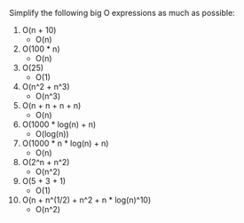 Simplify the following big O expressions as much as possible:

1. O(n + 10)
   - O(n)
2. O(100 \* n)
   - O(n)
3. O(25)
   - O(1)
4. O(n^2 + n^3)
   - O(n^3)
5. O(n + n + n + n)
   - O(n)
6. O(1000 \* log(n) + n)
   - O(log(n))
7. O(1000 \* n \* log(n) + n)
   - O(n)
8. O(2^n + n^2)
   - O(n^2)
9. O(5 + 3 + 1)
   - O(1)
10. O(n + n^(1/2) + n^2 + n \* log(n)^10)
    - O(n^2)
